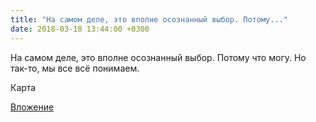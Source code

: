 ```yaml
---
title: "На самом деле, это вполне осознанный выбор. Потому..."
date: 2018-03-18 13:44:00 +0300
---
```


На самом деле, это вполне осознанный выбор. Потому что могу.
Но так-то, мы все всё понимаем.

Карта

[Вложение](/assets/vk_photos/2/BSExTB5WdrE.jpg)
